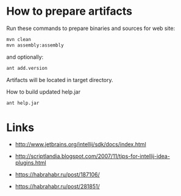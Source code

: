 # How to prepare artifacts

Run these commands to prepare binaries and sources for web site:

```bash
mvn clean
mvn assembly:assembly
```

and optionally:

```bash
ant add.version
```

Artifacts will be located in target directory.


How to build updated help.jar

```bash
ant help.jar
```

# Links

* http://www.jetbrains.org/intellij/sdk/docs/index.html

* http://scriptlandia.blogspot.com/2007/11/tips-for-intellij-idea-plugins.html

* https://habrahabr.ru/post/187106/

* https://habrahabr.ru/post/281851/


